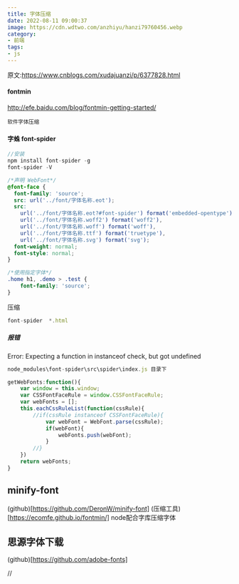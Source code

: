 ```yaml
---
title: 字体压缩
date: 2022-08-11 09:00:37
image: https://cdn.wdtwo.com/anzhiyu/hanzi79760456.webp
category: 
- 前端
tags: 
- js
---
```

原文:https://www.cnblogs.com/xudajuanzi/p/6377828.html
<!--more-->
#### fontmin
http://efe.baidu.com/blog/fontmin-getting-started/
```
软件字体压缩
```

#### 字蛛 font-spider

```js
//安装
npm install font-spider -g
font-spider -V
```
```css
/*声明 WebFont*/
@font-face {
  font-family: 'source';
  src: url('../font/字体名称.eot');
  src:
    url('../font/字体名称.eot?#font-spider') format('embedded-opentype'),
    url('../font/字体名称.woff2') format('woff2'),
    url('../font/字体名称.woff') format('woff'),
    url('../font/字体名称.ttf') format('truetype'),
    url('../font/字体名称.svg') format('svg');
  font-weight: normal;
  font-style: normal;
}

/*使用指定字体*/
.home h1, .demo > .test {
    font-family: 'source';
}
```
压缩
```js
font-spider  *.html
```
##### 报错
Error: Expecting a function in instanceof check, but got undefined
```js
node_modules\font-spider\src\spider\index.js 目录下

getWebFonts:function(){
	var window = this.window;
	var CSSFontFaceRule = window.CSSFontFaceRule;
	var webFonts = [];
	this.eachCssRuleList(function(cssRule){
		//if(cssRule instanceof CSSFontFaceRule){
			var webFont = WebFont.parse(cssRule);
			if(webFont){
				webFonts.push(webFont);
			}
		//}
	})
	return webFonts;
}

```

## minify-font

(github)[https://github.com/DeronW/minify-font]
(压缩工具)[https://ecomfe.github.io/fontmin/]
node配合字库压缩字体

## 思源字体下载

(github)[https://github.com/adobe-fonts]













//
